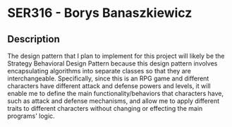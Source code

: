 # SER316 - Borys Banaszkiewicz

## Description 

The design pattern that I plan to implement for this project will likely be the Strategy Behavioral Design Pattern because
this design pattern involves encapsulating algorithms into separate classes so that they are interchangeable.
Specifically, since this is an RPG game and different characters have different attack and defense powers and levels, it 
will enable me to define the main functionality/behaviors that characters have, such as attack and defense mechanisms, and 
allow me to apply different traits to different characters without changing or effecting the main programs' logic.
